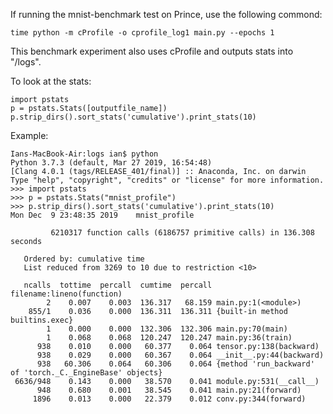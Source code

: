 If running the mnist-benchmark test on Prince, use the following commond:

`time python -m cProfile -o cprofile_log1 main.py --epochs 1`


This benchmark experiment also uses cProfile and outputs stats into "/logs".

To look at the stats:
```
import pstats
p = pstats.Stats([outputfile_name])
p.strip_dirs().sort_stats('cumulative').print_stats(10)
```

Example: 
```
Ians-MacBook-Air:logs ian$ python
Python 3.7.3 (default, Mar 27 2019, 16:54:48) 
[Clang 4.0.1 (tags/RELEASE_401/final)] :: Anaconda, Inc. on darwin
Type "help", "copyright", "credits" or "license" for more information.
>>> import pstats
>>> p = pstats.Stats("mnist_profile")
>>> p.strip_dirs().sort_stats('cumulative').print_stats(10)
Mon Dec  9 23:48:35 2019    mnist_profile

         6210317 function calls (6186757 primitive calls) in 136.308 seconds

   Ordered by: cumulative time
   List reduced from 3269 to 10 due to restriction <10>

   ncalls  tottime  percall  cumtime  percall filename:lineno(function)
        2    0.007    0.003  136.317   68.159 main.py:1(<module>)
    855/1    0.036    0.000  136.311  136.311 {built-in method builtins.exec}
        1    0.000    0.000  132.306  132.306 main.py:70(main)
        1    0.068    0.068  120.247  120.247 main.py:36(train)
      938    0.010    0.000   60.377    0.064 tensor.py:138(backward)
      938    0.029    0.000   60.367    0.064 __init__.py:44(backward)
      938   60.306    0.064   60.306    0.064 {method 'run_backward' of 'torch._C._EngineBase' objects}
 6636/948    0.143    0.000   38.570    0.041 module.py:531(__call__)
      948    0.680    0.001   38.545    0.041 main.py:21(forward)
     1896    0.013    0.000   22.379    0.012 conv.py:344(forward)


```
